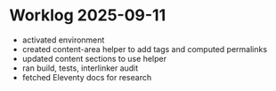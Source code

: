 # Worklog 2025-09-11

- activated environment
- created content-area helper to add tags and computed permalinks
- updated content sections to use helper
- ran build, tests, interlinker audit
- fetched Eleventy docs for research
